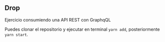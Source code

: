 ## Drop

Ejercicio consumiendo una API REST con GraphqQL

Puedes clonar el repositorio y ejecutar en terminal `yarn add`, posteriormente `yarn start`.
